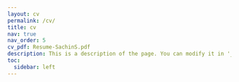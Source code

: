 ```yaml
---
layout: cv
permalink: /cv/
title: cv
nav: true
nav_order: 5
cv_pdf: Resume-SachinS.pdf
description: This is a description of the page. You can modify it in '_pages/cv.md'. You can also change or remove the top pdf download button.
toc:
  sidebar: left
---
```

